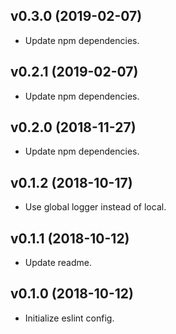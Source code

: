 ## v0.3.0 (2019-02-07)

* Update npm dependencies.

## v0.2.1 (2019-02-07)

* Update npm dependencies.

## v0.2.0 (2018-11-27)

* Update npm dependencies.

## v0.1.2 (2018-10-17)

* Use global logger instead of local.

## v0.1.1 (2018-10-12)

* Update readme.

## v0.1.0 (2018-10-12)

* Initialize eslint config.
